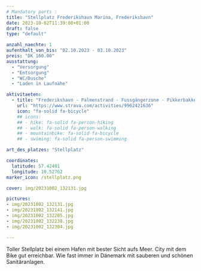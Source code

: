 ```yaml
---
# Mandatory parts :
title: "Stellplatz Frederikshavn Marina, Frederikshavn"
date: 2023-10-02T11:39:08+01:00
draft: false
type: "default"

anzahl_naechte: 1
aufenthalt_von_bis: "02.10.2023 - 03.10.2023"
preis: "DK 160.00"
ausstattung:
  - "Versorgung"
  - "Entsorgung"
  - "WC/Dusche"
  - "Laden in Laufnähe"

aktivitaeten:
  - title: "Frederikshavn - Palmenstrand - Fussgängerzone - Pikkerbakken Biketour"
    url: "https://www.strava.com/activities/9962421636"
    icon: "fa-solid fa-bicycle"
    ## icons:
    ## - hike: fa-solid fa-person-hiking
    ## - walk: fa-solid fa-person-walking
    ## - mountainbike: fa-solid fa-bicycle
    ## - swiming: fa-solid fa-person-swimming

art_des_platzes: "Stellplatz"

coordinates:
  latitude: 57.42401
  longitude: 10.52762
marker_icon: /stellplatz.png

cover: img/20231002_132131.jpg

pictures: 
- img/20231002_132131.jpg
- img/20231002_132141.jpg
- img/20231002_132205.jpg
- img/20231002_132238.jpg
- img/20231002_132304.jpg

---
```

Toller Stellplatz bei einem Hafen mit bester Sicht aufs Meer. City mit dem Bike gut erreichbar. Wie fast immer in Dänemark mit sauberen und schönen Sanitäranlagen.
